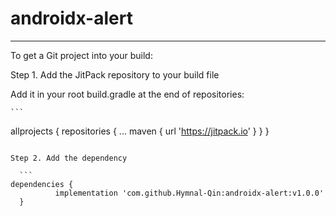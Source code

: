 # androidx-alert

----



To get a Git project into your build:  

Step 1. Add the JitPack repository to your build file  

Add it in your root build.gradle at the end of repositories:

	```
  allprojects {
		repositories {
			...
			maven { url 'https://jitpack.io' }
		}
	}
  ```

Step 2. Add the dependency

	```
  dependencies {
	        implementation 'com.github.Hymnal-Qin:androidx-alert:v1.0.0'
	}

  ```

